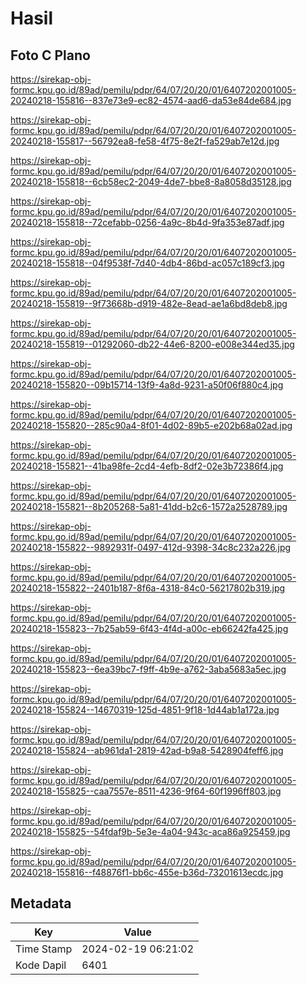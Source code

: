 # Hasil

## Foto C Plano

https://sirekap-obj-formc.kpu.go.id/89ad/pemilu/pdpr/64/07/20/20/01/6407202001005-20240218-155816--837e73e9-ec82-4574-aad6-da53e84de684.jpg

https://sirekap-obj-formc.kpu.go.id/89ad/pemilu/pdpr/64/07/20/20/01/6407202001005-20240218-155817--56792ea8-fe58-4f75-8e2f-fa529ab7e12d.jpg

https://sirekap-obj-formc.kpu.go.id/89ad/pemilu/pdpr/64/07/20/20/01/6407202001005-20240218-155818--6cb58ec2-2049-4de7-bbe8-8a8058d35128.jpg

https://sirekap-obj-formc.kpu.go.id/89ad/pemilu/pdpr/64/07/20/20/01/6407202001005-20240218-155818--72cefabb-0256-4a9c-8b4d-9fa353e87adf.jpg

https://sirekap-obj-formc.kpu.go.id/89ad/pemilu/pdpr/64/07/20/20/01/6407202001005-20240218-155818--04f9538f-7d40-4db4-86bd-ac057c189cf3.jpg

https://sirekap-obj-formc.kpu.go.id/89ad/pemilu/pdpr/64/07/20/20/01/6407202001005-20240218-155819--9f73668b-d919-482e-8ead-ae1a6bd8deb8.jpg

https://sirekap-obj-formc.kpu.go.id/89ad/pemilu/pdpr/64/07/20/20/01/6407202001005-20240218-155819--01292060-db22-44e6-8200-e008e344ed35.jpg

https://sirekap-obj-formc.kpu.go.id/89ad/pemilu/pdpr/64/07/20/20/01/6407202001005-20240218-155820--09b15714-13f9-4a8d-9231-a50f06f880c4.jpg

https://sirekap-obj-formc.kpu.go.id/89ad/pemilu/pdpr/64/07/20/20/01/6407202001005-20240218-155820--285c90a4-8f01-4d02-89b5-e202b68a02ad.jpg

https://sirekap-obj-formc.kpu.go.id/89ad/pemilu/pdpr/64/07/20/20/01/6407202001005-20240218-155821--41ba98fe-2cd4-4efb-8df2-02e3b72386f4.jpg

https://sirekap-obj-formc.kpu.go.id/89ad/pemilu/pdpr/64/07/20/20/01/6407202001005-20240218-155821--8b205268-5a81-41dd-b2c6-1572a2528789.jpg

https://sirekap-obj-formc.kpu.go.id/89ad/pemilu/pdpr/64/07/20/20/01/6407202001005-20240218-155822--9892931f-0497-412d-9398-34c8c232a226.jpg

https://sirekap-obj-formc.kpu.go.id/89ad/pemilu/pdpr/64/07/20/20/01/6407202001005-20240218-155822--2401b187-8f6a-4318-84c0-56217802b319.jpg

https://sirekap-obj-formc.kpu.go.id/89ad/pemilu/pdpr/64/07/20/20/01/6407202001005-20240218-155823--7b25ab59-6f43-4f4d-a00c-eb66242fa425.jpg

https://sirekap-obj-formc.kpu.go.id/89ad/pemilu/pdpr/64/07/20/20/01/6407202001005-20240218-155823--6ea39bc7-f9ff-4b9e-a762-3aba5683a5ec.jpg

https://sirekap-obj-formc.kpu.go.id/89ad/pemilu/pdpr/64/07/20/20/01/6407202001005-20240218-155824--14670319-125d-4851-9f18-1d44ab1a172a.jpg

https://sirekap-obj-formc.kpu.go.id/89ad/pemilu/pdpr/64/07/20/20/01/6407202001005-20240218-155824--ab961da1-2819-42ad-b9a8-5428904feff6.jpg

https://sirekap-obj-formc.kpu.go.id/89ad/pemilu/pdpr/64/07/20/20/01/6407202001005-20240218-155825--caa7557e-8511-4236-9f64-60f1996ff803.jpg

https://sirekap-obj-formc.kpu.go.id/89ad/pemilu/pdpr/64/07/20/20/01/6407202001005-20240218-155825--54fdaf9b-5e3e-4a04-943c-aca86a925459.jpg

https://sirekap-obj-formc.kpu.go.id/89ad/pemilu/pdpr/64/07/20/20/01/6407202001005-20240218-155816--f48876f1-bb6c-455e-b36d-73201613ecdc.jpg


## Metadata

| Key        | Value               |
| ---------- | ------------------- |
| Time Stamp | 2024-02-19 06:21:02 |
| Kode Dapil | 6401                |



